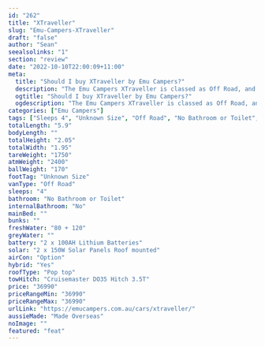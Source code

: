 ```yaml
---
id: "262"
title: "XTraveller"
slug: "Emu-Campers-XTraveller"
draft: "false"
author: "Sean"
seealsolinks: "1"
section: "review"
date: "2022-10-10T22:00:09+11:00"
meta:
  title: "Should I buy XTraveller by Emu Campers?"
  description: "The Emu Campers XTraveller is classed as Off Road, and sleeps 4 people. It is Made Overseas and comes in at Unknown Size. It generally has No Bathroom or Toilet."
  ogtitle: "Should I buy XTraveller by Emu Campers?"
  ogdescription: "The Emu Campers XTraveller is classed as Off Road, and sleeps 4 people. It is Made Overseas and comes in at Unknown Size. It generally has No Bathroom or Toilet."
categories: ["Emu Campers"]
tags: ["Sleeps 4", "Unknown Size", "Off Road", "No Bathroom or Toilet", "Pop top", "Under 50k"]
totalLength: "5.9"
bodyLength: ""
totalHeight: "2.05"
totalWidth: "1.95"
tareWeight: "1750"
atmWeight: "2400"
ballWeight: "170"
footTag: "Unknown Size"
vanType: "Off Road"
sleeps: "4"
bathroom: "No Bathroom or Toilet"
internalBathroom: "No"
mainBed: ""
bunks: ""
freshWater: "80 + 120"
greyWater: ""
battery: "2 x 100AH Lithium Batteries"
solar: "2 x 150W Solar Panels Roof mounted"
airCon: "Option"
hybrid: "Yes"
roofType: "Pop top"
towHitch: "Cruisemaster DO35 Hitch 3.5T"
price: "36990"
priceRangeMin: "36990"
priceRangeMax: "36990"
urlLink: "https://emucampers.com.au/cars/xtraveller/"
aussieMade: "Made Overseas"
noImage: ""
featured: "feat"
---
```

